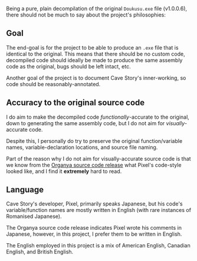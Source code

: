 Being a pure, plain decompilation of the original `Doukusu.exe` file (v1.0.0.6),
there should not be much to say about the project's philosophies:

## Goal
The end-goal is for the project to be able to produce an `.exe` file that is
identical to the original. This means that there should be no custom code,
decompiled code should ideally be made to produce the same assembly code as the
original, bugs should be left intact, etc.

Another goal of the project is to document Cave Story's inner-working, so code
should be reasonably-annotated.

## Accuracy to the original source code
I do aim to make the decompiled code _functionally_-accurate to the original,
down to generating the same assembly code, but I do not aim for
_visually_-accurate code.

Despite this, I personally do try to preserve the original function/variable
names, variable-declaration locations, and source file naming.

Part of the reason why I do not aim for visually-accurate source code is that we
know from the [Organya source code release](https://github.com/shbow/organya/)
what Pixel's code-style looked like, and I find it **extremely** hard to read.

## Language
Cave Story's developer, Pixel, primarily speaks Japanese, but his code's
variable/function names are mostly written in English (with rare instances of
Romanised Japanese).

The Organya source code release indicates Pixel wrote his comments in Japanese,
however, in this project, I prefer them to be written in English.

The English employed in this project is a mix of American English, Canadian
English, and British English.
